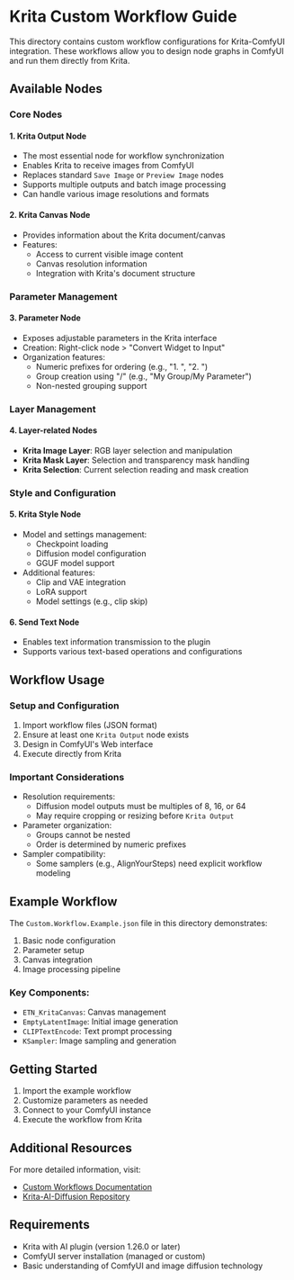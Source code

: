 # Krita Custom Workflow Guide

This directory contains custom workflow configurations for Krita-ComfyUI integration. These workflows allow you to design node graphs in ComfyUI and run them directly from Krita.

## Available Nodes

### Core Nodes

#### 1. Krita Output Node
- The most essential node for workflow synchronization
- Enables Krita to receive images from ComfyUI
- Replaces standard `Save Image` or `Preview Image` nodes
- Supports multiple outputs and batch image processing
- Can handle various image resolutions and formats

#### 2. Krita Canvas Node
- Provides information about the Krita document/canvas
- Features:
  - Access to current visible image content
  - Canvas resolution information
  - Integration with Krita's document structure

### Parameter Management

#### 3. Parameter Node
- Exposes adjustable parameters in the Krita interface
- Creation: Right-click node > "Convert Widget to Input"
- Organization features:
  - Numeric prefixes for ordering (e.g., "1. ", "2. ")
  - Group creation using "/" (e.g., "My Group/My Parameter")
  - Non-nested grouping support

### Layer Management

#### 4. Layer-related Nodes
- **Krita Image Layer**: RGB layer selection and manipulation
- **Krita Mask Layer**: Selection and transparency mask handling
- **Krita Selection**: Current selection reading and mask creation

### Style and Configuration

#### 5. Krita Style Node
- Model and settings management:
  - Checkpoint loading
  - Diffusion model configuration
  - GGUF model support
- Additional features:
  - Clip and VAE integration
  - LoRA support
  - Model settings (e.g., clip skip)

#### 6. Send Text Node
- Enables text information transmission to the plugin
- Supports various text-based operations and configurations

## Workflow Usage

### Setup and Configuration
1. Import workflow files (JSON format)
2. Ensure at least one `Krita Output` node exists
3. Design in ComfyUI's Web interface
4. Execute directly from Krita

### Important Considerations
- Resolution requirements:
  - Diffusion model outputs must be multiples of 8, 16, or 64
  - May require cropping or resizing before `Krita Output`
- Parameter organization:
  - Groups cannot be nested
  - Order is determined by numeric prefixes
- Sampler compatibility:
  - Some samplers (e.g., AlignYourSteps) need explicit workflow modeling

## Example Workflow

The `Custom.Workflow.Example.json` file in this directory demonstrates:
1. Basic node configuration
2. Parameter setup
3. Canvas integration
4. Image processing pipeline

### Key Components:
- `ETN_KritaCanvas`: Canvas management
- `EmptyLatentImage`: Initial image generation
- `CLIPTextEncode`: Text prompt processing
- `KSampler`: Image sampling and generation

## Getting Started

1. Import the example workflow
2. Customize parameters as needed
3. Connect to your ComfyUI instance
4. Execute the workflow from Krita

## Additional Resources

For more detailed information, visit:
- [Custom Workflows Documentation](https://github.com/Acly/krita-ai-diffusion/wiki/Custom-Workflows#custom-workflow-guide)
- [Krita-AI-Diffusion Repository](https://github.com/Acly/krita-ai-diffusion)

## Requirements

- Krita with AI plugin (version 1.26.0 or later)
- ComfyUI server installation (managed or custom)
- Basic understanding of ComfyUI and image diffusion technology
